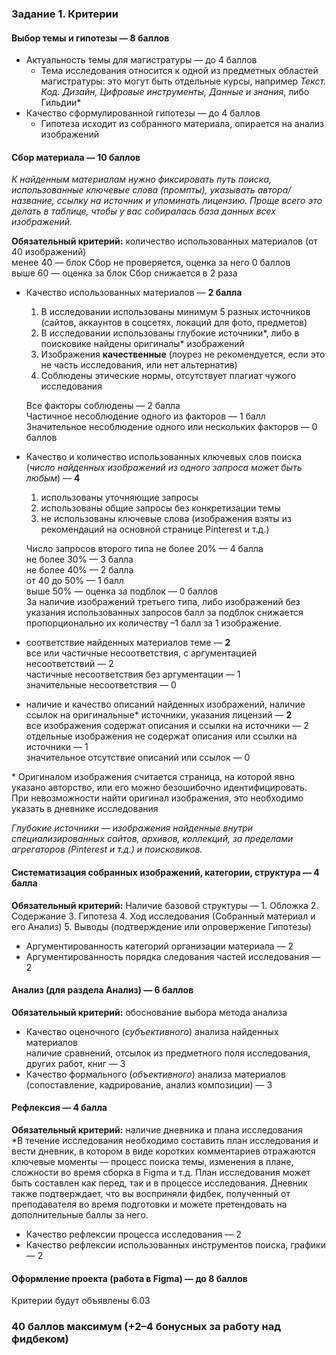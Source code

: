 ### Задание 1. Критерии 

#### Выбор темы и гипотезы — 8 баллов
- Актуальность темы для магистратуры — до 4 баллов  
	- Тема исследования относится к одной из предметных областей магистратуры: это могут быть отдельные курсы, например *Текст. Код. Дизайн, Цифровые инструменты, Данные и знания*, либо Гильдии*  
- Качество сформулированной гипотезы — до 4 баллов  
	- Гипотеза исходит из собранного материала, опирается на анализ изображений 

#### Сбор материала — 10 баллов
*К найденным материалам нужно фиксировать путь поиска, использованные ключевые слова (промпты), указывать автора/название, ссылку на источник и упоминать лицензию. Проще всего это делать в таблице, чтобы у вас собиралась база данных всех изображений.*  

**Обязательный критерий:** количество использованных материалов (от 40 изображений)  
	менее 40 — блок Сбор не проверяется, оценка за него 0 баллов  
	выше 60 — оценка за блок Сбор снижается в 2 раза  

- Качество использованных материалов — **2 балла**  
	1) В исследовании использованы минимум 5 разных источников (сайтов, аккаунтов в соцсетях, локаций для фото, предметов)  
	2) В исследовании использованы глубокие источники*, либо в поисковике найдены оригиналы* изображений  
	3) Изображения **качественные** (лоурез не рекомендуется, если это не часть исследования, или нет альтернатив)  
	4) Соблюдены этические нормы, отсутствует плагиат чужого исследования  
	
	Все факторы соблюдены — 2 балла  
	Частичное несоблюдение одного из факторов — 1 балл  
	Значительное несоблюдение одного или нескольких факторов  — 0 баллов  

- Качество и количество использованных ключевых слов поиска (*число найденных изображений из одного запроса может быть любым*) — **4**  
	1) использованы уточняющие запросы  
	2) использованы общие запросы без конкретизации темы  
	3) не использованы ключевые слова (изображения взяты из рекомендаций на основной странице Pinterest и т.д.)  
	  
	Число запросов второго типа не более 20% — 4 балла  
	не более 30% — 3 балла  
	не более 40% — 2 балла  
	от 40 до 50% — 1 балл  
	выше 50% — оценка за подблок — 0 баллов  
	За наличие изображений третьего типа, либо изображений без указания использованных запросов балл за подблок снижается пропорционально их количеству –1 балл за 1 изображение.  

- соответствие найденных материалов теме — **2**  
		все или частичные несоответствия, с аргументацией несоответствий — 2  
		частичные несоответствия без аргументации — 1  
		значительные несоответствия — 0  
	
- наличие и качество описаний найденных изображений, наличие ссылок на оригинальные* источники, указания лицензий — **2**  
		все изображения содержат описания и ссылки на источники — 2  
		отдельные изображения не содержат описания или ссылки на источники — 1  
		значительное отсутствие описаний или ссылок — 0  

\* Оригиналом изображения считается страница, на которой явно указано авторство, или его можно безошибочно идентифицировать. При невозможности найти оригинал изображения, это необходимо указать в дневнике исследования  

*Глубокие источники — изображения найденные внутри специализированных сайтов, архивов, коллекций, за пределами агрегаторов (Pinterest и т.д.) и поисковиков.*

#### Систематизация собранных изображений, категории, структура — 4 балла

**Обязательный критерий:** Наличие базовой структуры — 1. Обложка 2. Содержание 3. Гипотеза 4. Ход исследования (Собранный материал и его Анализ) 5. Выводы (подтверждение или опровержение Гипотезы)  
- Аргументированность категорий организации материала — 2 
- Аргументированность порядка следования частей исследования — 2  

#### Анализ (для раздела Анализ) — 6 баллов

**Обязательный критерий:** обоснование выбора метода анализа  
- Качество оценочного (*субъективного*) анализа найденных материалов  
  наличие сравнений, отсылок из предметного поля исследования, других работ, книг — 3  
- Качество формального (*объективного*) анализа материалов (сопоставление, кадрирование, анализ композиции) — 3  

#### Рефлексия — 4 балла
**Обязательный критерий:** наличие дневника и плана исследования  
 *В течение исследования необходимо составить план исследования и вести дневник, в котором в виде коротких комментариев отражаются ключевые моменты — процесс поиска темы, изменения в плане, сложности во время сборка в Figma и т.д. План исследования может быть составлен как перед, так и в процессе исследования. Дневник также подтверждает, что вы восприняли фидбек, полученный от преподавателя во время подготовки и можете претендовать на дополнительные баллы за него.  
- Качество рефлексии процесса исследования — 2  
- Качество рефлексии использованных инструментов поиска, графики — 2  

#### Оформление проекта (работа в Figma) — до 8 баллов  
Критерии будут объявлены 6.03  

### **40 баллов максимум** (+2–4 бонусных за работу над фидбеком)